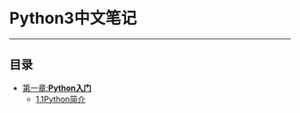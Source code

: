 # Python3中文笔记
***
## 目录
- [第一章:**Python入门**](https://github.com/louchuanyexue/notes-for-python/tree/master/Chapter%201)  
  - [1.1Python简介](https://github.com/louchuanyexue/notes-for-python/blob/master/Chapter%201/1.1%20Python%E7%AE%80%E4%BB%8B.md)

 
